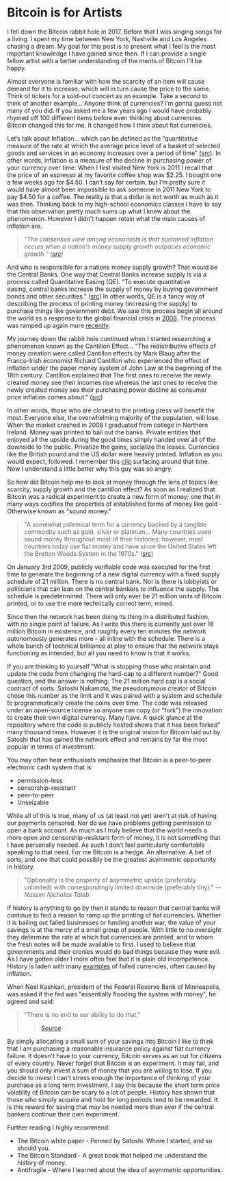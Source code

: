 # Bitcoin is for Artists

I fell down the Bitcoin rabbit hole in 2017. Before that I was singing songs for a living. I spent my time between New York, Nashville and Los Angeles chasing a dream. My goal for this post is to present what I feel is the most important knowledge I have gained since then. If I can provide a single fellow artist with a better understanding of the merits of Bitcoin I'll be happy.

<!-- ## Scarcity -->

Almost everyone is familiar with how the scarcity of an item will cause demand for it to increase, which will in turn cause the price to the same. Think of tickets for a sold-out concert as an example. Take a second to think of another example... Anyone think of currencies? I’m gonna guess not many of you did. If you asked me a few years ago I would have probably rhymed off 100 different items before even thinking about currencies. Bitcoin changed this for me. It changed how I think about fiat currencies.

<!-- ## Inflation -->

Let’s talk about Inflation… which can be defined as the ”quantitative measure of the rate at which the average price level of a basket of selected goods and services in an economy increases over a period of time” ([src](https://www.investopedia.com/terms/i/inflation.asp)). In other words, inflation is a measure of the decline in purchasing power of your currency over time. When I first visited New York is 2011 I recall that the price of an espresso at my favorite coffee shop was $2.25. I bought one a few weeks ago for $4.50. I can’t say for certain, but I’m pretty sure it would have almost been impossible to ask someone in 2011 New York to pay \$4.50 for a coffee. The reality is that a dollar is not worth as much as it was then. Thinking back to my high-school economics classes I have to say that this observation pretty much sums up what I knew about the phenomenon. However I didn't happen retain what the main causes of inflation are.

> _*“The consensus view among economists is that sustained inflation occurs when a nation's money supply growth outpaces economic growth.“ ([src](https://www.investopedia.com/terms/i/inflation.asp))*_

<!-- ## Supply -->

And who is responsible for a nations money supply growth? That would be the Central Banks. One way that Central Banks increase supply is via a process called Quantitative Easing (QE). “To execute quantitative easing, central banks increase the supply of money by buying government bonds and other securities." ([src](https://www.investopedia.com/terms/q/quantitative-easing.asp)) In other words, QE is a fancy way of describing the process of printing money (increasing the supply) to purchase things like government debt. We saw this process begin all around the world as a response to the global financial crisis in [2008](https://www.cnbc.com/2017/11/24/the-fed-launched-qe-nine-years-ago--these-four-charts-show-its-impact.html). The process was ramped up again more [recently](https://www.cnbc.com/2020/03/15/federal-reserve-cuts-rates-to-zero-and-launches-massive-700-billion-quantitative-easing-program.html).

<!-- ## Cantillon Effect -->

My journey down the rabbit hole continued when I started researching a phenomenon known as the Cantillon Effect... "The redistributive effects of money creation were called Cantillon effects by Mark Blaug after the Franco-Irish economist Richard Cantillon who experienced the effect of inflation under the paper money system of John Law at the beginning of the 18th century. Cantillon explained that The first ones to receive the newly created money see their incomes rise whereas the last ones to receive the newly created money see their purchasing power decline as consumer price inflation comes about." ([src](https://mises.org/library/how-central-banking-increased-inequality))

In other words, those who are closest to the printing press will benefit the most. Everyone else, the overwhelming majority of the population, will lose. When the market crashed in 2008 I graduated from college in Northern Ireland. Money was printed to bail out the banks. Private entities that enjoyed all the upside during the good times simply handed over all of the downside to the public. Privatize the gains, socialize the losses. Currencies like the British pound and the US dollar were heavily printed. Inflation as you would expect, followed. I remember this [clip](https://twitter.com/Ben__Rickert/status/1247018945556570114?s=20) surfacing around that time. Now I understand a little better why this guy was so angry.

<!-- ## 21 million -->

So how did Bitcoin help me to look at money through the lens of topics like scarcity, supply growth and the cantillon effect? As soon as I realized that Bitcoin was a radical experiment to create a new form of money; one that in many ways codifies the properties of established forms of money like gold - Otherwise known as "sound money."

> "A somewhat polemical term for a currency backed by a tangible commodity such as gold, silver or platinum... Many countries used sound money throughout most of their histories; however, most countries today use fiat money and have since the United States left the Bretton Woods System in the 1970s."
> ([src](https://financial-dictionary.thefreedictionary.com/Sound+Money))

On January 3rd 2009, publicly verifiable code was executed for the first time to generate the beginning of a new digital currency with a fixed supply schedule of 21 million. There is no central bank. Nor is there is lobbyists or politicians that can lean on the central bankers to influence the supply. The schedule is predetermined. There will only ever be 21 million units of Bitcoin printed, or to use the more technically correct term; mined.

Since then the network has been doing its thing in a distributed fashion, with no single point of failure. As I write this there is currently just over 18 million Bitcoin in existence, and roughly every ten minutes the network autonomously generates more - all inline with the schedule. There is a whole bunch of technical brilliance at play to ensure that the network stays functioning as intended, but all you need to know is that it works.

If you are thinking to yourself "What is stopping those who maintain and update the code from changing the hard-cap to a different number?" Good question, and the answer is nothing. The 21 million hard cap is a social contract of sorts. Satoshi Nakamoto, the pseudonymous creator of Bitcoin chose this number as the limit and it was paired with a system and schedule to programmatically create the coins over time. The code was released under an open-source license so anyone can copy (or "fork") the innovation to create their own digital currency. Many have. A quick glance at the repository where the code is publicly hosted shows that it has been forked" many thousand times. However it is the original vision for Bitcoin laid out by Satoshi that has gained the network effect and remains by far the most popular in terms of investment.

You may often hear enthusiasts emphasize that Bitcoin is a peer-to-peer electronic cash system that is:

- permission-less
- censorship-resistant
- peer-to-peer
- Unseizable

<!-- ## A Hedge -->

While all of this is true, many of us (at least not yet) aren't at risk of having our payments censored. Nor do we have problems getting permission to open a bank account. As much as I truly believe that the world needs a more open and censorship-resistant form of money, it is not something that I have personally needed. As such I don’t feel particularly comfortable speaking to that need. For me Bitcoin is a hedge. An alternative. A bet of sorts, and one that could possibly be the greatest asymmetric opportunity in history.

> "Optionality is the property of asymmetric upside (preferably unlimited) with correspondingly limited downside (preferably tiny)."
> -- <cite>Nassim Nicholas Taleb</cite>

If history is anything to go by then it stands to reason that central banks will continue to find a reason to ramp up the printing of fiat currencies. Whether it is bailing out failed businesses or funding another war, the value of your savings is at the mercy of a small group of people. With little to no oversight they determine the rate at which fiat currencies are printed, and to whom the fresh notes will be made available to first. I used to believe that governments and their cronies would do bad things because they were evil. As I have gotten older I more often feel that it is plain old incompetence. History is laden with many [examples](https://listverse.com/2012/12/26/10-fascinating-economic-collapses-through-history/) of failed currencies, often caused by inflation.

When Neel Kashkari, president of the Federal Reserve Bank of Minneapolis, was asked if the fed was "essentially flooding the system with money", he agreed and said:

> "There is no end to our ability to do that."
>
> > <cite>[Source](https://www.youtube.com/watch?v=DUrlNHTxuJM)</cite>

By simply allocating a small sum of your savings into Bitcoin I like to think that I am purchasing a reasonable insurance policy against fiat currency failure. It doesn't have to your currency, Bitcoin serves as an out for citizens of every country. Never forget that Bitcoin is an experiment. It may fail, and you should only invest a sum of money that you are willing to lose. If you decide to invest I can't stress enough the importance of thinking of your purchase as a long term investment. I say this because the short term price volatility of Bitcoin can be scary to a lot of people. History has shown that those who simply acquire and hold for long periods tend to be rewarded. It is this reward for saving that may be needed more than ever if the central bankers continue their own experiment.

Further reading I highly recommend:

- The Bitcoin white paper - Penned by Satoshi. Where I started, and so should you.
- The Bitcoin Standard - A great book that helped me understand the history of money.
- Antifragile - Where I learned about the idea of asymmetric opportunities.
